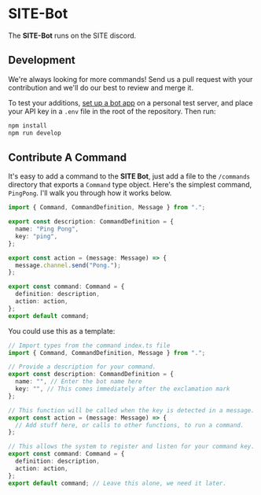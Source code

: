 # SITE-Bot

The **SITE-Bot** runs on the SITE discord.

## Development

We're always looking for more commands! Send us a pull request with your
contribution and we'll do our best to review and merge it.

To test your additions, [set up a bot
app](https://discordjs.guide/preparations/setting-up-a-bot-application.html) on
a personal test server, and place your API key in a `.env` file in the root of
the repository. Then run:

```sh
npm install
npm run develop
```

## Contribute A Command

It's easy to add a command to the **SITE Bot**, just add a file to the
`/commands` directory that exports a `Command` type object. Here's the simplest
command, `PingPong`. I'll walk you through how it works below.

```typescript
import { Command, CommandDefinition, Message } from ".";

export const description: CommandDefinition = {
  name: "Ping Pong",
  key: "ping",
};

export const action = (message: Message) => {
  message.channel.send("Pong.");
};

export const command: Command = {
  definition: description,
  action: action,
};
export default command;
```

You could use this as a template:

```typescript
// Import types from the command index.ts file
import { Command, CommandDefinition, Message } from ".";

// Provide a description for your command.
export const description: CommandDefinition = {
  name: "", // Enter the bot name here
  key: "", // This comes immediately after the exclamation mark
};

// This function will be called when the key is detected in a message.
export const action = (message: Message) => {
  // Add stuff here, or calls to other functions, to run a command.
};

// This allows the system to register and listen for your command key.
export const command: Command = {
  definition: description,
  action: action,
};
export default command; // Leave this alone, we need it later.
```
